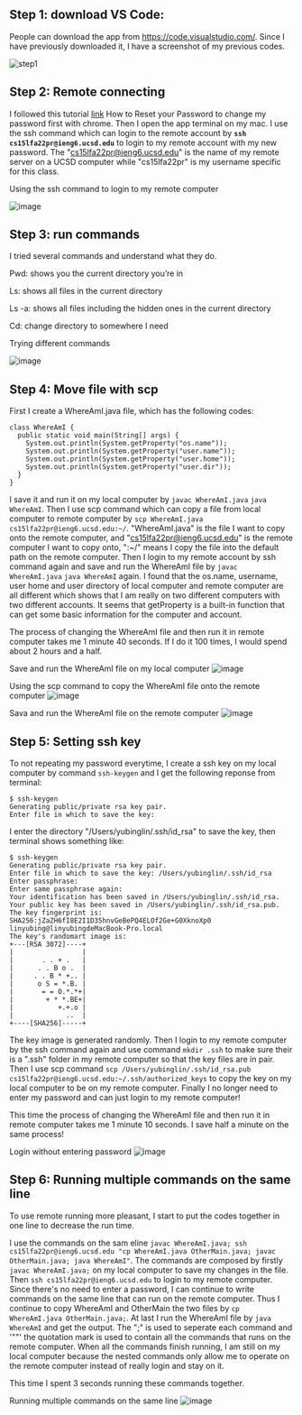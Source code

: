 ## Step 1: download VS Code:

People can download the app from https://code.visualstudio.com/. Since I have previously downloaded it, I have a screenshot of my previous codes.

![step1](https://user-images.githubusercontent.com/114268165/193391609-1548eed3-77bd-44e4-a191-c2c96d7d4ed2.jpg)


## Step 2: Remote connecting

I followed this tutorial [link](https://docs.google.com/document/d/1hs7CyQeh-MdUfM9uv99i8tqfneos6Y8bDU0uhn1wqho/edit) How to Reset your Password to change my password first with chrome. Then I open the app terminal on my mac. I use the ssh command which can login to the remote account by 
**`ssh cs15lfa22pr@ieng6.ucsd.edu`** to login to my remote account with my new password. The "cs15lfa22pr@ieng6.ucsd.edu" is the name of my remote server on a UCSD computer while "cs15lfa22pr" is my username specific for this class.

Using the ssh command to login to my remote computer

![image](https://user-images.githubusercontent.com/114268165/193387757-0edf2fad-0554-44aa-ac12-06729532f11f.jpg)


## Step 3: run commands

I tried several commands and understand what they do.

Pwd: shows you the current directory you’re in

Ls: shows all files in the current directory

Ls -a: shows all files including the hidden ones in the current directory

Cd: change directory to somewhere I need

Trying different commands

![image](https://user-images.githubusercontent.com/114268165/193388235-7a959267-159e-4973-bc12-24b5fde976b9.jpg)
 
 
## Step 4: Move file with scp

First I create a WhereAmI.java file, which has the following codes:
```
class WhereAmI {
  public static void main(String[] args) {
    System.out.println(System.getProperty("os.name"));
    System.out.println(System.getProperty("user.name"));
    System.out.println(System.getProperty("user.home"));
    System.out.println(System.getProperty("user.dir"));
  }
}
```
I save it and run it on my local computer by `javac WhereAmI.java` `java WhereAmI`. Then I use scp command which can copy a file from local computer to remote computer by `scp WhereAmI.java cs15lfa22pr@ieng6.ucsd.edu:~/`. "WhereAmI.java" is the file I want to copy onto the remote computer, and "cs15lfa22pr@ieng6.ucsd.edu" is the remote computer I want to copy onto, ":~/" means I copy the file into the default path on the remote computer. Then I login to my remote account by ssh command again and save and run the WhereAmI file by `javac WhereAmI.java` `java WhereAmI` again. I found that the os.name, username, user home and user directory of local computer and remote computer are all different which shows that I am really on two different computers with two different accounts. It seems that getProperty is a built-in function that can get some basic information for the computer and account.

The process of changing the WhereAmI file and then run it in remote computer takes me 1 minute 40 seconds. If I do it 100 times, I would spend about 2 hours and a half.

Save and run the WhereAmI file on my local computer
![image](https://user-images.githubusercontent.com/114268165/193388640-81748461-a1ad-4a74-bad3-7cc54b47eaa0.jpg)

Using the scp command to copy the WhereAmI file onto the remote computer
![image](https://user-images.githubusercontent.com/114268165/193388860-3d70d416-2816-435c-b42c-0fda7b33d4f0.jpg)

Sava and run the WhereAmI file on the remote computer
![image](https://user-images.githubusercontent.com/114268165/193389314-26b96349-e952-48b9-ae4d-0a6fffc0e066.jpg)


## Step 5: Setting ssh key

To not repeating my password everytime, I create a ssh key on my local computer by command `ssh-keygen` and I get the following reponse from terminal:
```
$ ssh-keygen
Generating public/private rsa key pair.
Enter file in which to save the key:
```
I enter the directory "/Users/yubinglin/.ssh/id_rsa" to save the key, then terminal shows something like:
```
$ ssh-keygen
Generating public/private rsa key pair.
Enter file in which to save the key: /Users/yubinglin/.ssh/id_rsa
Enter passphrase: 
Enter same passphrase again: 
Your identification has been saved in /Users/yubinglin/.ssh/id_rsa.
Your public key has been saved in /Users/yubinglin/.ssh/id_rsa.pub.
The key fingerprint is:
SHA256:jZaZH6fI8E2I1D35hnvGeBePQ4ELOf2Ge+G0XknoXp0 linyubing@linyubingdeMacBook-Pro.local
The key's randomart image is:
+---[RSA 3072]----+
|                 |
|       . . + .   |
|      . . B o .  |
|     . . B * +.. |
|      o S = *.B. |
|       = = O.*.*+|
|        + * *.BE+|
|           +.+.o |
|             ..  |
+----[SHA256]-----+
```
The key image is generated randomly. Then I login to my remote computer by the ssh command again and use command `mkdir .ssh` to make sure their is a ".ssh" folder in my remote computer so that the key files are in pair. Then I use scp command `scp /Users/yubinglin/.ssh/id_rsa.pub cs15lfa22pr@ieng6.ucsd.edu:~/.ssh/authorized_keys` to copy the key on my local computer to be on my remote computer. Finally I no longer need to enter my password and can just login to my remote computer!

This time the process of changing the WhereAmI file and then run it in remote computer takes me 1 minute 10 seconds. I save half a minute on the same process!

Login without entering password
![image](https://user-images.githubusercontent.com/114268165/193389669-f930e00a-fb56-426b-8878-5d417ba9730b.jpg)

## Step 6: Running multiple commands on the same line

To use remote running more pleasant, I start to put the codes together in one line to decrease the run time.

I use the commands on the sam eline `javac WhereAmI.java; ssh cs15lfa22pr@ieng6.ucsd.edu "cp WhereAmI.java OtherMain.java; javac OtherMain.java; java WhereAmI"`. The commands are composed by firstly `javac WhereAmI.java;` on my local computer to save my changes in the file. Then `ssh cs15lfa22pr@ieng6.ucsd.edu` to login to my remote computer. Since there's no need to enter a password, I can continue to write commands on the same line that can run on the remote computer. Thus I continue to copy WhereAmI and OtherMain the two files by `cp WhereAmI.java OtherMain.java;`. At last I run the WhereAmI file by `java WhereAmI` and get the output. The ";" is used to seperate each command and '""' the quotation mark is used to contain all the commands that runs on the remote computer. When all the commands finish running, I am still on my local computer because the nested commands only allow me to operate on the remote computer instead of really login and stay on it.

This time I spent 3 seconds running these commands together.

Running multiple commands on the same line
![image](https://user-images.githubusercontent.com/114268165/193389973-66ee814e-3751-4b11-aebf-bde25f2ba2ed.jpg)


